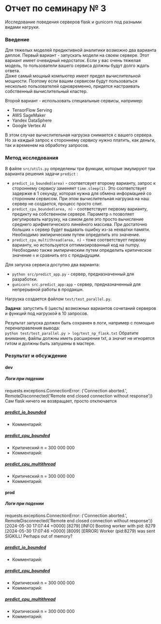 # Отчет по семинару № 3
Исследование поведения серверов flask и gunicorn под разными видами нагруки.  

### Введение
Для тяжелых моделей предиктивной аналитики возможно два варианта деплоя. 
Первый вариант - запускать модели на своем сервере. 
Этот вариант имеет очевидный недостаток. 
Если у вас очень тяжелая модель, то пользователи вашего сервиса должны будут долго ждать ответа.  
Даже самый мощный компьютер имеет предел вычислительной мощности. 
Поэтому если вашим сервисом будут пользоваться несколько пользователей одновременно, придется настраивать собственный вычислительный кластер. 

Второй вариант - использовать специальные сервисы, например:  
- TensorFlow Serving
- AWS SageMaker
- Yandex DataSphere
- Google Vertex AI

В этом случае вычислительная нагрузка снимается с вашего сервера. 
Но за каждый запрос к стороннему сервису нужно платить, как деньги, так и временем на обработку запросов. 

### Метод исследования
В файле `src/utils.py` определены три функции, которые эмулируют три варианта решения задачи `predict` :
- `predict_io_bounded(area)` - соответсвует второму варианту, запрос к стороннему сервису заменяет `time.sleep(1)`. 
Это соответствует задержке в 1 секунду, которая нужна для обмена информацией со сторонним сервисом. 
При этом вычислительная нагрузка на наш сервер не создается, процесс просто спит. 
- `predict_cpu_bounded(area, n)` - соответствует первому варианту, предикту на собственном сервере. 
Параметр `n` позволяет регулировать нагрузку, на самом деле это просто вычисление среднего арифметического линейного массива. 
При достаточно больших `n` сервер будет выдавать ошибку из-за нехватки памяти. 
Необходимо эмпирическим путем определить это значение. 
- `predict_cpu_multithread(area, n)` - тоже соответствует первому варианту, но используется оптимизированный код на numpy. 
Необходимо также эмпирическим путем определить критическое значение `n` и сравнить его с предыдущим. 

Для запуска сервиса доступно два варианта: 
- `python src/predict_app.py` - сервер, предназначенный для разработки. 
- `gunicorn src.predict_app:app` - сервер, предназначенный для непрерывной работы в продакшн. 

Нагрузка создается файлом `test/test_parallel.py`.  

**Задача**: запустить 6 (шесть) возможных вариантов сочетаний серверов и функций под нагрузкой в 10 запросов. 

Результат запуска должен быть сохранен в логи, например с помощью перенаправления вывода:  
`python test/test_parallel.py > log/test_np_flask.txt` 
Обратите внимание, файлы должны иметь расширение txt, а значит не игнорятся гитом и должны быть запушены в мастере.  

### Результат и обсуждение
#### dev
##### Логи при падении
requests.exceptions.ConnectionError: ('Connection aborted.', RemoteDisconnected('Remote end closed connection without response')) \
Сам flask ничего не возвращает, просто отключается

##### [predict_io_bounded](../log/io_bounded_dev.txt)
- Комментарий:

##### [predict_cpu_bounded](../log/cpu_bounded_dev.txt)
- Критический n = 300 000 000
- Комментарий: 

##### [predict_cpu_multithread](../log/cpu_multithread_dev.txt)
- Критический n = 300 000 000
- Комментарий: 

#### prod
##### Логи при падении
requests.exceptions.ConnectionError: ('Connection aborted.', RemoteDisconnected('Remote end closed connection without response')) \
[2024-05-30 17:07:44 +0000] [8279] [INFO] Booting worker with pid: 8279 \
[2024-05-30 17:07:46 +0000] [8009] [ERROR] Worker (pid:8279) was sent SIGKILL! Perhaps out of memory?

##### [predict_io_bounded](../log/io_bounded_prod_w1.txt)
- Комментарий: 

##### [predict_cpu_bounded](../log/cpu_bounded_prod_w1.txt)
- Критический n = 300 000 000
- Комментарий: 

##### [predict_cpu_multithread](../log/cpu_multithread_prod_w1.txt)
- Критический n = 300 000 000
- Комментарий: 
